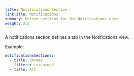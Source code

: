 ```yaml
---
title: Notifications Section
linkTitle: Notifications
summary: Define sections for the Notifications view.
weight: 3.5
---
```


A notifications section defines a tab in the Notifications view.

Example:

```yaml
notificationsSections:
  - title: Unread
    filters: is:unread
  - title: All
```
